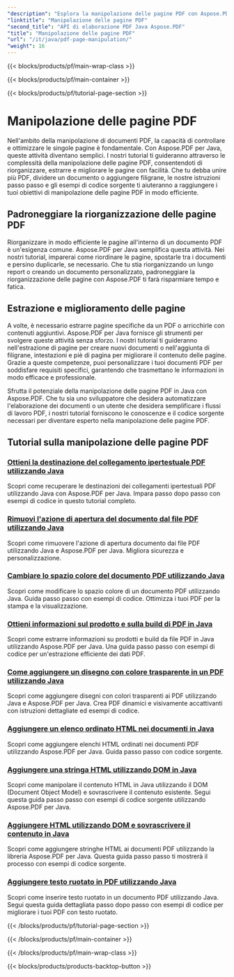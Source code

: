 ```yaml
---
"description": "Esplora la manipolazione delle pagine PDF con Aspose.PDF per Java. Impara a riorganizzare, estrarre e migliorare le pagine PDF senza sforzo."
"linktitle": "Manipolazione delle pagine PDF"
"second_title": "API di elaborazione PDF Java Aspose.PDF"
"title": "Manipolazione delle pagine PDF"
"url": "/it/java/pdf-page-manipulation/"
"weight": 16
---
```


{{< blocks/products/pf/main-wrap-class >}}

{{< blocks/products/pf/main-container >}}

{{< blocks/products/pf/tutorial-page-section >}}

# Manipolazione delle pagine PDF


Nell'ambito della manipolazione di documenti PDF, la capacità di controllare e ottimizzare le singole pagine è fondamentale. Con Aspose.PDF per Java, queste attività diventano semplici. I nostri tutorial ti guideranno attraverso le complessità della manipolazione delle pagine PDF, consentendoti di riorganizzare, estrarre e migliorare le pagine con facilità. Che tu debba unire più PDF, dividere un documento o aggiungere filigrane, le nostre istruzioni passo passo e gli esempi di codice sorgente ti aiuteranno a raggiungere i tuoi obiettivi di manipolazione delle pagine PDF in modo efficiente.

## Padroneggiare la riorganizzazione delle pagine PDF

Riorganizzare in modo efficiente le pagine all'interno di un documento PDF è un'esigenza comune. Aspose.PDF per Java semplifica questa attività. Nei nostri tutorial, imparerai come riordinare le pagine, spostarle tra i documenti e persino duplicarle, se necessario. Che tu stia riorganizzando un lungo report o creando un documento personalizzato, padroneggiare la riorganizzazione delle pagine con Aspose.PDF ti farà risparmiare tempo e fatica.

## Estrazione e miglioramento delle pagine

A volte, è necessario estrarre pagine specifiche da un PDF o arricchirle con contenuti aggiuntivi. Aspose.PDF per Java fornisce gli strumenti per svolgere queste attività senza sforzo. I nostri tutorial ti guideranno nell'estrazione di pagine per creare nuovi documenti o nell'aggiunta di filigrane, intestazioni e piè di pagina per migliorare il contenuto delle pagine. Grazie a queste competenze, puoi personalizzare i tuoi documenti PDF per soddisfare requisiti specifici, garantendo che trasmettano le informazioni in modo efficace e professionale.

Sfrutta il potenziale della manipolazione delle pagine PDF in Java con Aspose.PDF. Che tu sia uno sviluppatore che desidera automatizzare l'elaborazione dei documenti o un utente che desidera semplificare i flussi di lavoro PDF, i nostri tutorial forniscono le conoscenze e il codice sorgente necessari per diventare esperto nella manipolazione delle pagine PDF.

## Tutorial sulla manipolazione delle pagine PDF
### [Ottieni la destinazione del collegamento ipertestuale PDF utilizzando Java](./get-pdf-hyperlink-destination-using-java/)
Scopri come recuperare le destinazioni dei collegamenti ipertestuali PDF utilizzando Java con Aspose.PDF per Java. Impara passo dopo passo con esempi di codice in questo tutorial completo.
### [Rimuovi l'azione di apertura del documento dal file PDF utilizzando Java](./remove-document-open-action-from-pdf-file-using-java/)
Scopri come rimuovere l'azione di apertura documento dai file PDF utilizzando Java e Aspose.PDF per Java. Migliora sicurezza e personalizzazione.
### [Cambiare lo spazio colore del documento PDF utilizzando Java](./change-color-space-of-pdf-document-using-java/)
Scopri come modificare lo spazio colore di un documento PDF utilizzando Java. Guida passo passo con esempi di codice. Ottimizza i tuoi PDF per la stampa e la visualizzazione.
### [Ottieni informazioni sul prodotto e sulla build di PDF in Java](./get-product-and-build-information-of-pdf-in-java/)
Scopri come estrarre informazioni su prodotti e build da file PDF in Java utilizzando Aspose.PDF per Java. Una guida passo passo con esempi di codice per un'estrazione efficiente dei dati PDF.
### [Come aggiungere un disegno con colore trasparente in un PDF utilizzando Java](./how-to-add-drawing-with-transparent-color-in-pdf-using-java/)
Scopri come aggiungere disegni con colori trasparenti ai PDF utilizzando Java e Aspose.PDF per Java. Crea PDF dinamici e visivamente accattivanti con istruzioni dettagliate ed esempi di codice.
### [Aggiungere un elenco ordinato HTML nei documenti in Java](./add-html-ordered-list-into-documents-in-java/)
Scopri come aggiungere elenchi HTML ordinati nei documenti PDF utilizzando Aspose.PDF per Java. Guida passo passo con codice sorgente.
### [Aggiungere una stringa HTML utilizzando DOM in Java](./add-html-string-using-dom-in-java/)
Scopri come manipolare il contenuto HTML in Java utilizzando il DOM (Document Object Model) e sovrascrivere il contenuto esistente. Segui questa guida passo passo con esempi di codice sorgente utilizzando Aspose.PDF per Java.
### [Aggiungere HTML utilizzando DOM e sovrascrivere il contenuto in Java](./add-html-using-dom-and-overwrite-content-in-java/)
Scopri come aggiungere stringhe HTML ai documenti PDF utilizzando la libreria Aspose.PDF per Java. Questa guida passo passo ti mostrerà il processo con esempi di codice sorgente.
### [Aggiungere testo ruotato in PDF utilizzando Java](./add-rotated-text-in-pdf-using-java/)
Scopri come inserire testo ruotato in un documento PDF utilizzando Java. Segui questa guida dettagliata passo dopo passo con esempi di codice per migliorare i tuoi PDF con testo ruotato.

{{< /blocks/products/pf/tutorial-page-section >}}

{{< /blocks/products/pf/main-container >}}

{{< /blocks/products/pf/main-wrap-class >}}

{{< blocks/products/products-backtop-button >}}